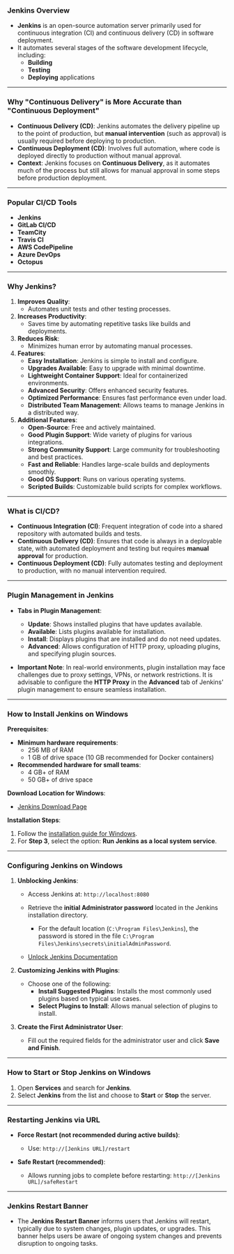 ### Jenkins Overview
- **Jenkins** is an open-source automation server primarily used for continuous integration (CI) and continuous delivery (CD) in software deployment.
- It automates several stages of the software development lifecycle, including:
  - **Building**
  - **Testing**
  - **Deploying** applications

---

### Why "Continuous Delivery" is More Accurate than "Continuous Deployment"
- **Continuous Delivery (CD)**: Jenkins automates the delivery pipeline up to the point of production, but **manual intervention** (such as approval) is usually required before deploying to production.
- **Continuous Deployment (CD)**: Involves full automation, where code is deployed directly to production without manual approval.
- **Context**: Jenkins focuses on **Continuous Delivery**, as it automates much of the process but still allows for manual approval in some steps before production deployment.

---

### Popular CI/CD Tools
- **Jenkins**
- **GitLab CI/CD**
- **TeamCity**
- **Travis CI**
- **AWS CodePipeline**
- **Azure DevOps**
- **Octopus**

---

### Why Jenkins?
1. **Improves Quality**:
   - Automates unit tests and other testing processes.
2. **Increases Productivity**:
   - Saves time by automating repetitive tasks like builds and deployments.
3. **Reduces Risk**:
   - Minimizes human error by automating manual processes.
4. **Features**:
   - **Easy Installation**: Jenkins is simple to install and configure.
   - **Upgrades Available**: Easy to upgrade with minimal downtime.
   - **Lightweight Container Support**: Ideal for containerized environments.
   - **Advanced Security**: Offers enhanced security features.
   - **Optimized Performance**: Ensures fast performance even under load.
   - **Distributed Team Management**: Allows teams to manage Jenkins in a distributed way.
5. **Additional Features**:
   - **Open-Source**: Free and actively maintained.
   - **Good Plugin Support**: Wide variety of plugins for various integrations.
   - **Strong Community Support**: Large community for troubleshooting and best practices.
   - **Fast and Reliable**: Handles large-scale builds and deployments smoothly.
   - **Good OS Support**: Runs on various operating systems.
   - **Scripted Builds**: Customizable build scripts for complex workflows.

---

### What is CI/CD?
- **Continuous Integration (CI)**: Frequent integration of code into a shared repository with automated builds and tests.
- **Continuous Delivery (CD)**: Ensures that code is always in a deployable state, with automated deployment and testing but requires **manual approval** for production.
- **Continuous Deployment (CD)**: Fully automates testing and deployment to production, with no manual intervention required.

---

### Plugin Management in Jenkins
- **Tabs in Plugin Management**:
  - **Update**: Shows installed plugins that have updates available.
  - **Available**: Lists plugins available for installation.
  - **Install**: Displays plugins that are installed and do not need updates.
  - **Advanced**: Allows configuration of HTTP proxy, uploading plugins, and specifying plugin sources.
  
- **Important Note**: In real-world environments, plugin installation may face challenges due to proxy settings, VPNs, or network restrictions. It is advisable to configure the **HTTP Proxy** in the **Advanced** tab of Jenkins' plugin management to ensure seamless installation.

---

### How to Install Jenkins on Windows
**Prerequisites**:
- **Minimum hardware requirements**:
  - 256 MB of RAM
  - 1 GB of drive space (10 GB recommended for Docker containers)
- **Recommended hardware for small teams**:
  - 4 GB+ of RAM
  - 50 GB+ of drive space

**Download Location for Windows**:
- [Jenkins Download Page](https://www.jenkins.io/download/#downloading-jenkins)

**Installation Steps**:
1. Follow the [installation guide for Windows](https://www.jenkins.io/doc/book/installing/windows/).
2. For **Step 3**, select the option: **Run Jenkins as a local system service**.

---

### Configuring Jenkins on Windows
1. **Unblocking Jenkins**:
   - Access Jenkins at: `http://localhost:8080`
   - Retrieve the **initial Administrator password** located in the Jenkins installation directory.
     - For the default location (`C:\Program Files\Jenkins`), the password is stored in the file `C:\Program Files\Jenkins\secrets\initialAdminPassword`.

   - [Unlock Jenkins Documentation](https://www.jenkins.io/doc/book/installing/windows/#unlocking-jenkins)

2. **Customizing Jenkins with Plugins**:
   - Choose one of the following:
     - **Install Suggested Plugins**: Installs the most commonly used plugins based on typical use cases.
     - **Select Plugins to Install**: Allows manual selection of plugins to install.

3. **Create the First Administrator User**:
   - Fill out the required fields for the administrator user and click **Save and Finish**.

---

### How to Start or Stop Jenkins on Windows
1. Open **Services** and search for **Jenkins**.
2. Select **Jenkins** from the list and choose to **Start** or **Stop** the server.

---

### Restarting Jenkins via URL
- **Force Restart (not recommended during active builds)**:
  - Use: `http://[Jenkins URL]/restart`
  
- **Safe Restart (recommended)**:
  - Allows running jobs to complete before restarting: `http://[Jenkins URL]/safeRestart`

---

### Jenkins Restart Banner
- The **Jenkins Restart Banner** informs users that Jenkins will restart, typically due to system changes, plugin updates, or upgrades. This banner helps users be aware of ongoing system changes and prevents disruption to ongoing tasks.